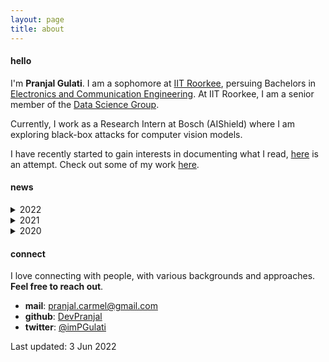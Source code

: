 ```yaml
---
layout: page
title: about
---
```


#### hello

I'm **Pranjal Gulati**. I am a sophomore at [IIT Roorkee](https://iitr.ac.in), persuing Bachelors in [Electronics and Communication Engineering](https://ece.iitr.ac.in). At IIT Roorkee, I am a senior member of the [Data Science Group](https://dsgiitr.com).

Currently, I work as a Research Intern at Bosch (AIShield) where I am exploring black-box attacks for computer vision models.

I have recently started to gain interests in documenting what I read, [here](/blog) is an attempt. Check out some of my work [here](/work).

#### news

<details markdown=1>
<summary>2022</summary>
May
: Joined Bosch (AIShield) as a summer intern

Apr
: ML Reproducibility Challenge results out. Our work recieved 3/3 Accepts in the first review round, but was rejected by the area chair. We published our work as arXiv preprint [arXiv:2205.11246 [cs.CV]](https://arxiv.org/abs/2205.11246)

Mar
: Our team won gold at Bosch High Prep event at the Inter IIT Tech Meet.

</details>

<details markdown=1>
<summary>2021</summary>
Nov
: Wrote my [first blog](https://devpranjal.github.io/2021/11/26/jax-decoding-the-name). For this work, I was one of the winners of [#27DaysOfJAX](https://twitter.com/weights_biases/status/1467131585573097487)

Jun
: Submitted my [first pull request](https://github.com/pytorch/vision/pull/3966) to open source software (Torch Vision)

Apr
: Selected into the Data Science Group at IIT Roorkee

Feb
: Our team won first place at Endeavour, an annual startup idea pitch challenge by E-Cell IIT Roorkee

</details>

<details markdown=1>
<summary>2020</summary>
Nov
: Joined IIT Roorkee, persuing undergrad in Electronics and Communication Engineering

Sep
: Cleared JEE Advanced 2020 with AIR 1233

</details>

#### connect

I love connecting with people, with various backgrounds and approaches. **Feel free to reach out**.

- **mail**: [pranjal.carmel@gmail.com](mailto:pranjal.carmel@gmail.com)
- **github**: [DevPranjal](https://github.com/DevPranjal)
- **twitter**: [@imPGulati](https://twitter.com/imPGulati)

Last updated: 3 Jun 2022
